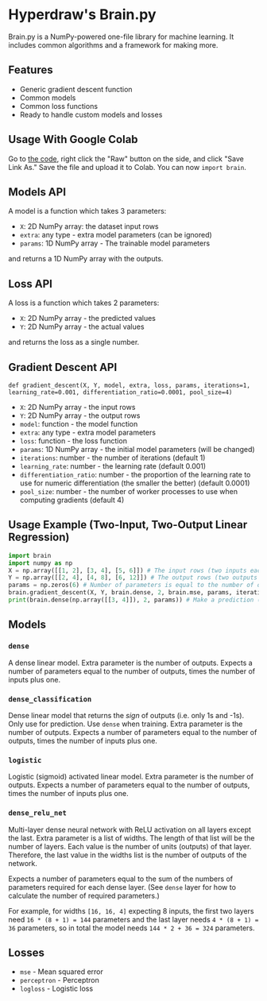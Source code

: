 # Hyperdraw's Brain.py

Brain.py is a NumPy-powered one-file library for machine learning.
It includes common algorithms and a framework for making more.

## Features

* Generic gradient descent function
* Common models
* Common loss functions
* Ready to handle custom models and losses

## Usage With Google Colab

Go to [the code](brain.py), right click the "Raw" button on the side, and click "Save Link As." Save the file and upload it to Colab. You can now `import brain`.

## Models API

A model is a function which takes 3 parameters:

* `X`: 2D NumPy array: the dataset input rows
* `extra`: any type - extra model parameters (can be ignored)
* `params`: 1D NumPy array - The trainable model parameters

and returns a 1D NumPy array with the outputs.

## Loss API

A loss is a function which takes 2 parameters:

* `X`: 2D NumPy array - the predicted values
* `Y`: 2D NumPy array - the actual values

and returns the loss as a single number.

## Gradient Descent API

`def gradient_descent(X, Y, model, extra, loss, params, iterations=1, learning_rate=0.001, differentiation_ratio=0.0001, pool_size=4)`

* `X`: 2D NumPy array - the input rows
* `Y`: 2D NumPy array - the output rows
* `model`: function - the model function
* `extra`: any type - extra model parameters
* `loss`: function - the loss function
* `params`: 1D NumPy array - the initial model parameters (will be changed)
* `iterations`: number - the number of iterations (default 1)
* `learning_rate`: number - the learning rate (default 0.001)
* `differentiation_ratio`: number - the proportion of the learning rate to use for numeric differentiation (the smaller the better) (default 0.0001)
* `pool_size`: number - the number of worker processes to use when computing gradients (default 4)

## Usage Example (Two-Input, Two-Output Linear Regression)

```python
import brain
import numpy as np
X = np.array([[1, 2], [3, 4], [5, 6]]) # The input rows (two inputs each)
Y = np.array([[2, 4], [4, 8], [6, 12]]) # The output rows (two outputs each)
params = np.zeros(6) # Number of parameters is equal to the number of outputs, times the number of inputs plus one
brain.gradient_descent(X, Y, brain.dense, 2, brain.mse, params, iterations=1000) # For dense model, the extra parameter is the number of outputs
print(brain.dense(np.array([[3, 4]]), 2, params)) # Make a prediction (again, the extra parameter should be the number of outputs)
```

## Models

### `dense`

A dense linear model. Extra parameter is the number of outputs.
Expects a number of parameters equal to the number of outputs, times the number of inputs plus one.

### `dense_classification`

Dense linear model that returns the *sign* of outputs (i.e. only 1s and -1s).
Only use for prediction. Use `dense` when training. Extra parameter is the number of outputs.
Expects a number of parameters equal to the number of outputs, times the number of inputs plus one.

### `logistic`

Logistic (sigmoid) activated linear model. Extra parameter is the number of outputs.
Expects a number of parameters equal to the number of outputs, times the number of inputs plus one.

### `dense_relu_net`

Multi-layer dense neural network with ReLU activation on all layers except the last. Extra parameter is a list of widths. The length of that list will be the number of layers. Each value is the number of units (outputs) of that layer. Therefore, the last value in the widths list is the number of outputs of the network.

Expects a number of parameters equal to the sum of the numbers of parameters required for each dense layer. (See `dense` layer for how to calculate the number of required parameters.)

For example, for widths `[16, 16, 4]` expecting 8 inputs, the first two layers need `16 * (8 + 1) = 144` parameters and the last layer needs `4 * (8 + 1) = 36` parameters, so in total the model needs `144 * 2 + 36 = 324` parameters.

## Losses

* `mse` - Mean squared error
* `perceptron` - Perceptron
* `logloss` - Logistic loss